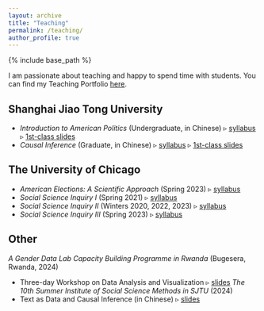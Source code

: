 ```yaml
---
layout: archive
title: "Teaching"
permalink: /teaching/
author_profile: true
---
```


{% include base_path %}

I am passionate about teaching and happy to spend time with students. You can find my Teaching Portfolio [here](/files/TeachingPortfolio_ShuFu.pdf).

## Shanghai Jiao Tong University
- *Introduction to American Politics* (Undergraduate, in Chinese) ▹ [syllabus](/files/美国政府与政治_课程大纲_付舒.pdf) ▹ [1st-class slides](/files/AP_课程导论.pdf)
- *Causal Inference* (Graduate, in Chinese) ▹ [syllabus](/files/因果推断_课程大纲_付舒.pdf) ▹ [1st-class slides](/files/CI_课程导论.pdf)

## The University of Chicago
- *American Elections: A Scientific Approach* (Spring 2023) ▹ [syllabus](/files/AmericanElections_syllabus.pdf)
- *Social Science Inquiry I* (Spring 2021) ▹ [syllabus](/files/SSI_I_syllabus.pdf)
- *Social Science Inquiry II* (Winters 2020, 2022, 2023) ▹ [syllabus](/files/SSI_II_syllabus.pdf)
- *Social Science Inquiry III* (Spring 2023) ▹ [syllabus](/files/SSI_III_syllabus.pdf)

## Other
*A Gender Data Lab Capacity Building Programme in Rwanda* (Bugesera, Rwanda, 2024)
- Three-day Workshop on Data Analysis and Visualization ▹ [slides](/files/Day1Session1_Outline.pdf)
*The 10th Summer Institute of Social Science Methods in SJTU* (2024)
- Text as Data and Causal Inference (in Chinese) ▹ [slides](/files/文本分析与因果推断_2024交大方法班.pdf)
